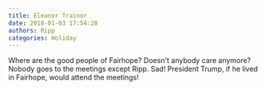 ```yaml
---
title: Eleanor Trainor
date: 2018-01-03 17:54:28
authors: Ripp
categories: Holiday
---
```


 Where are the good people of Fairhope? Doesn't anybody care anymore? Nobody goes to the meetings except Ripp. Sad! President Trump, if he lived in Fairhope,  would attend the meetings!